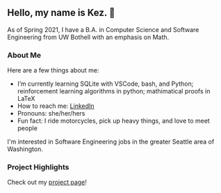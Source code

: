 ## Hello, my name is Kez. 👋
As of Spring 2021, I have a B.A. in Computer Science and Software Engineering from UW Bothell with an emphasis on Math. 

### About Me
Here are a few things about me:
-  I’m currently learning SQLite with VSCode, bash, and Python; reinforcement learning algorithms in python; mathimatical proofs in LaTeX
-  How to reach me: [LinkedIn](www.linkedin.com/in/keziahmay/)
-  Pronouns: she/her/hers
-  Fun fact: I ride motorcycles, pick up heavy things, and love to meet people

I'm interested in Software Engineering jobs in the greater Seattle area of Washington. 

### Project Highlights
Check out my [project page](https://maykeziah.github.io/projects.html)!
